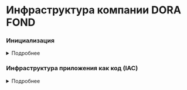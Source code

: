 # Инфраструктура компании DORA FOND

### Инициализация

<details><summary>Подробнее</summary>

Инфраструктура компании DORA FOND состоит из 4 серверов. Для их создания в облаке Timeweb Cloud использовалась утилита Terraform, которая автоматически создала все 4 сервера, и добавила ssh ключи администраторов для доступа к ним. В папке **terraform** в файле **main.tf** есть более подробное описание.

Чтобы запустить исполнение Terraform манифеста нужно ввести всего одну команду (её исполнение занимает около 20 секунд, создание серверов около минуты):

```bash
$ terraform apply
```

Технические хар-ки серверов:

<details><summary><b>Gitlab</b></summary>

|cpu|ram|disk|
|:---|:---|:---|
|4 cores|6 Gb|50 Gb|

</details>

<details><summary><b>Gitlab runner</b></summary>

|cpu|ram|disk|
|:---|:---|:---|
|2 cores|4 Gb|30 Gb|

</details>

<details><summary><b>Stage</b></summary>

|cpu|ram|disk|
|:---|:---|:---|
|2 cores|4 Gb|30 Gb|

</details>

<details><summary><b>Production</b></summary>

|cpu|ram|disk|
|:---|:---|:---|
|2 cores|4 Gb|30 Gb|

</details>

</br>

Ниже схематично изображена инфраструктура:

![infra](images/dora.png)

</br>

Далее, была проведена первичная настройка, и установка дополнительного ПО с помощью **Ansible**.

Был описан Playbook, и подготовлены конфигурационные файлы для установки и настройки ПО, а именно:

1. Установка **Docker** и **Docker Compose** на всех серверах;
2. **Создание** новых **пользователей** на всех серверах;
3. **Добавление ssh ключей** для новых пользователей;
4. **Копирование файлов gitlab** для его разворачивания на сервере одноименном сервере;
5. **Копирование гит репозитория** defectdojo для его разворачивания на сервере Gitlab;
6. **Копирование файлов HashiCorp Vault** для его разорачивания на сервере Gitlab;
7. **Копирование файлов Nginx** для его разворачивания на сервере Gitlab;
8. **Копирование файлов dockerhub mirror** для его разворачивания на сервере Gitlab;
9. **Получение ssl сертификатов** с помощью Let's Encrypt Certbot;
10. Разворачивание **Nginx**;
11. Разворачивание **GitLab**;
12. Разворачивание **DefectDojo**;
13. Разворачивание **HashiCorp Vault**;
14. Разворачивание **DockerHub proxy mirror**;
15. Скачивание и установка пакета **gitlab-runner** на одноименном сервере;
16. Создание файла **daemon.json** из шаблона, для скачивания докер образов из зеркала DockerHub на сервере Gitlab Runner;
17. **Конфигурирование ssh** на всех серверах.

Исполнение данного плейбука занимает около **16 минут**, после чего инфраструктура будет готова к работе.

Чтобы запустить плейбук, нужно заполнить файл **inventory_init.ini**, а так же добавить доменные A записи к соответствующим серверам, после чего исполнить команду:

```bash
$ ansible-playbook -i inventory/inventory_init.ini configure_servers.yaml
```

После его исполнения следует проверить подключения к серверам с помощью следующей команды (перед её выполнение следует заполнить файл **inventory.ini**, *по аналогии с inventory_init.ini*):

```bash
$ ansible all -i inventory/inventory.ini -m ping -v 
```

Если все сервера ответили, то инфраструктура готова, и можно приступать к выстраиванию процессов **DevSecOps**.


</details>

### Инфраструктура приложения как код (IAC)

<details><summary>Подробнее</summary>

Для автоматической доставки приложения на сервера было подготовлено:
1. Репозиторий с исходным кодом приложения (**flask_app**);
2. Репозиторий IAC, с описанием инфраструктуры приложения как кода, а так же Ansible Roles, по её разворачиванию (**iac**);
3. В каждом из этих этих репозиториев был настроен процесс CI/CD, с помощью которого автоматически:
    1. Проводится сканирование исходного кода на уязвимости, и загрузка результатов сканирования в DefectDojo;
    2. Сборка docker образа приложения;
    3. Сканирование докер образа на уязвимости, и загрузка результатом сканирования в DefectDojo;
    4. Тестирование работоспобности приложения;
    5. Деплой приложения на один из контуров (если изменения были в ветке develop, то на Stage, если в мастер, то на Production)


На схеме ниже можно более наглядно увидеть данный процесс:

![ci-cd](images/gitlab-ci.png)


Теперь более подробно про содержание репозиториев iac и flask_app, начнем с последнего:

В репозитори **flask_app** содержится:
1. **Исходный код** приложения;
2. **Dockerfile** с инструкциями по сборке докер образа из исходного кода;
3. Файл **.gitlab-ci.yml**, в котором описан процесс CI/CD.


В репозитории **iac** содержится следующее:
1. Файл **docker-compose.yaml**, с описанием архитектуры приложения;
2. **Dockerfile**, в котором описаны инструкции по сборке openreasty;
3. Ansible Role **deploy_project** -- роль, в которой описано, как правильно развернуть новую версию приложения на соответстувющем контуре;
4. **Шаблоны конфигурационных файлов** Openreasty, и **шаблон скрипта**, для получения ssl сертификатов Let's Encrypt
5. Файл **.gitlab-ci.yml**, в котором описан процесс CI/CD.

Давайте более подробно про Ansible Role **deploy_project**:
1. Она копирует файлы docker-compose.yaml и создает файл из шаблона init-letsencrypt.sh;
2. Получает Vault token из параметров role_id и secret_id;
3. Делает запрос в Vault по токену, и получает секреты для базы данных postgresql;
4. Пуллит новые докер образы из частного docker registry, и создает новые контейнеры на их основе.

Переменные для этой роли задаются в папке inventory, и далее в соответствующей контуру папке [stage|prod]. В ней будет файл inventory, и папка group_vars, в файле описаны хосты, с которыми надо взаимодейстовать, а в папке содержаться yaml файлы, в которых заданы переменные.

</details>
